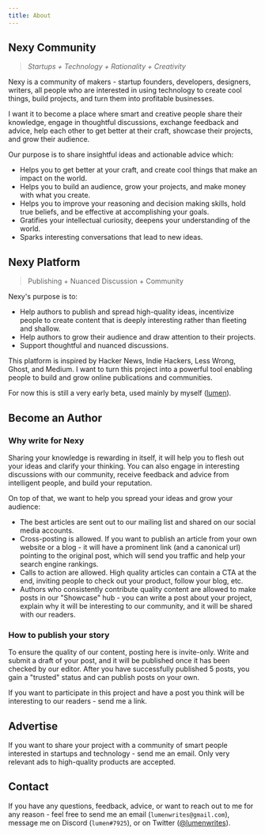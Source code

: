 ```yaml
---
title: About
---
```


## Nexy Community
> *Startups + Technology + Rationality + Creativity*

Nexy is a community of makers - startup founders, developers, designers, writers, all people who are interested in using technology to create cool things, build projects, and turn them into profitable businesses.

I want it to become a place where smart and creative people share their knowledge, engage in thoughtful discussions, exchange feedback and advice, help each other to get better at their craft, showcase their projects, and grow their audience.

<!--  get to know each other, -->

<!--
Get good at making things, make money with them.
 Be smart, rational, creative, accomplish your goals.
-->
Our purpose is to share insightful ideas and actionable advice which:
- Helps you to get better at your craft, and create cool things that make an impact on the world.
- Helps you to build an audience, grow your projects, and make money with what you create.
- Helps you to improve your reasoning and decision making skills, hold true beliefs, and be effective at accomplishing your goals.
- Gratifies your intellectual curiosity, deepens your understanding of the world.
- Sparks interesting conversations that lead to new ideas.



## Nexy Platform
> Publishing + Nuanced Discussion + Community

Nexy's purpose is to:

- Help authors to publish and spread high-quality ideas, incentivize people to create content that is deeply interesting rather than fleeting and shallow.
- Help authors to grow their audience and draw attention to their projects.
- Support thoughtful and nuanced discussions.

This platform is inspired by Hacker News, Indie Hackers, Less Wrong, Ghost, and Medium. I want to turn this project into a powerful tool enabling people to build and grow online publications and communities.

<!--thoughtful
expert and undiscovered voices alike dive into the heart of any topic and bring new ideas to the surface. 
Our purpose is to spread these ideas
#### One that supports nuance, complexity,
-->

For now this is still a very early beta, used mainly by myself ([lumen](/@lumen)).

<!--  Reddit, Habr.com, and Dev.to. -->


## Become an Author
### Why write for Nexy
Sharing your knowledge is rewarding in itself, it will help you to flesh out your ideas and clarify your thinking. You can also engage in interesting discussions with our community, receive feedback and advice from intelligent people, and build your reputation.

On top of that, we want to help you spread your ideas and grow your audience:

- The best articles are sent out to our mailing list and shared on our social media accounts.
- Cross-posting is allowed. If you want to publish an article from your own website or a blog - it will have a prominent link (and a canonical url) pointing to the original post, which will send you traffic and help your search engine rankings.
- Calls to action are allowed. High quality articles can contain a CTA at the end, inviting people to check out your product, follow your blog, etc.
- Authors who consistently contribute quality content are allowed to make posts in our "Showcase" hub - you can write a post about your project, explain why it will be interesting to our community, and it will be shared with our readers.

<!--
- Other perks - authors can disable the display of ad units, send invites, 
-->

### How to publish your story
To ensure the quality of our content, posting here is invite-only. Write and submit a draft of your post, and it will be published once it has been checked by our editor. After you have successfully published 5 posts, you gain a "trusted" status and can publish posts on your own.

<!-- Authors who consistently contribute quality content gain a "trusted" status and can publish posts on their own. -->


If you want to participate in this project and have a post you think will be interesting to our readers - send me a link.


## Advertise
If you want to share your project with a community of smart people interested in startups and technology - send me an email. Only very relevant ads to high-quality products are accepted.

## Contact
If you have any questions, feedback, advice, or want to reach out to me for any reason - feel free to send me an email (`lumenwrites@gmail.com`), message me on Discord (`lumen#7925`), or on Twitter ([@lumenwrites](https://twitter.com/lumenwrites)).



<!-- ## Comment Guidelines
https://www.lesswrong.com/about
https://www.lesswrong.com/posts/2rWKkWuPrgTMpLRbp/lesswrong-faq
We have unusually high standards of discourse. We emphasize curiosity, truth-seeking, critical self-reflection, intellectual collaboration, and the long attention spans required to actually think through complicated ideas.
We are open to unusual ideas and are willing to doubt conventional wisdom. Curiosity and truth-seeking require a willingness to sometimes consider positions which are strange by ordinary standards, and in some cases, these positions will turn out to be credible. As a result of this openness, some unconventional ideas are prevalent on LessWrong and many more are entertained.
We make intellectual progress by building on a large number of communally-shared background ideas and concepts.

https://www.indiehackers.com/contribute
https://medium.com/about
https://news.ycombinator.com/newswelcome.html
https://news.ycombinator.com/newsguidelines.html
https://dev.to/about
https://dev.to/page/faq
https://habr.com/en/sandbox/start/

publish as a brand
https://sponsor.hackernoon.com/?ref=hackernoon.com#brandasauthor
 -->